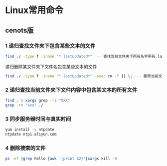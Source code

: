 # Linux常用命令

## cenots版

### 1 递归查找文件夹下包含某些文本的文件

```sh
find ./ -type f -iname "*.lastupdated*"  -- 查找当前文件夹下所有名字带有.lastupdated 的文件
```

递归删除某文件夹下文件名包含某些文本的文件

```sh
find ./ -type f -iname "*.lastupdated*" -exec rm -f {} \;  -- 删除当前文件夹下所有名字带有.lastupdated 的文件
```

### 2 递归查找当前文件夹下文件内容中包含某文本的所有文件

```sh
find . | xargs grep -ri "XXX"
grep -rn "xxx" ./
```

### 3 同步服务器时间与真实时间

```sh
yum install -y ntpdate
ntpdate ntp1.aliyun.com
```

### 4 删除搜索的文件

```sh
ps -ef |grep hello |awk '{print $2}'|xargs kill -9
```

